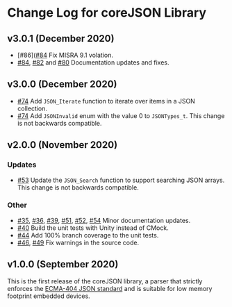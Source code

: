 # Change Log for coreJSON Library

## v3.0.1 (December 2020)
 - [#86]([#84](https://github.com/FreeRTOS/coreJSON/pull/86) Fix MISRA 9.1 volation.
 - [#84](https://github.com/FreeRTOS/coreJSON/pull/84), [#82](https://github.com/FreeRTOS/coreJSON/pull/82) and [#80](https://github.com/FreeRTOS/coreJSON/pull/80) Documentation updates and fixes.

## v3.0.0 (December 2020)
 - [#74](https://github.com/FreeRTOS/coreJSON/pull/74) Add `JSON_Iterate` function to iterate over items in a JSON collection.
 - [#74](https://github.com/FreeRTOS/coreJSON/pull/74) Add `JSONInvalid` enum with the value 0 to `JSONTypes_t`. This change is not backwards compatible.

## v2.0.0 (November 2020)

### Updates
 - [#53](https://github.com/FreeRTOS/coreJSON/pull/53) Update the `JSON_Search` function to support searching JSON arrays. This change is not backwards compatible.

### Other
 - [#35](https://github.com/FreeRTOS/coreJSON/pull/35), [#36](https://github.com/FreeRTOS/coreJSON/pull/36), [#39](https://github.com/FreeRTOS/coreJSON/pull/39), [#51](https://github.com/FreeRTOS/coreJSON/pull/51), [#52](https://github.com/FreeRTOS/coreJSON/pull/52), [#54](https://github.com/FreeRTOS/coreJSON/pull/54) Minor documentation updates.
 - [#40](https://github.com/FreeRTOS/coreJSON/pull/40) Build the unit tests with Unity instead of CMock.
 - [#44](https://github.com/FreeRTOS/coreJSON/pull/44) Add 100% branch coverage to the unit tests.
 - [#46](https://github.com/FreeRTOS/coreJSON/pull/46), [#49](https://github.com/FreeRTOS/coreJSON/pull/49) Fix warnings in the source code.

## v1.0.0 (September 2020)

This is the first release of the coreJSON library, a parser that strictly enforces the [ECMA-404 JSON standard](https://www.json.org/json-en.html) and is suitable for low memory footprint embedded devices.
